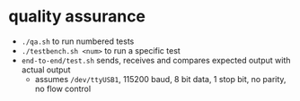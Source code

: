 # quality assurance

* `./qa.sh` to run numbered tests
* `./testbench.sh <num>` to run a specific test
* `end-to-end/test.sh` sends, receives and compares expected output with actual output
  - assumes `/dev/ttyUSB1`, 115200 baud, 8 bit data, 1 stop bit, no parity, no flow control
